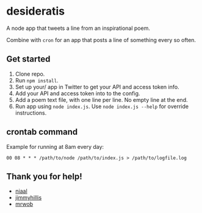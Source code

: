 desideratis
===========

A node app that tweets a line from an inspirational poem.

Combine with `cron` for an app that posts a line of something every so often.

## Get started

1. Clone repo.
2. Run `npm install`.
3. Set up your/ app in Twitter to get your API and access token info.
4. Add your API and access token into to the config.
5. Add a poem text file, with one line per line. No empty line at the end.
6. Run app using `node index.js`. Use `node index.js --help` for override instructions.

## crontab command

Example for running at 8am every day:

`00 08 * * * /path/to/node /path/to/index.js > /path/to/logfile.log`

## Thank you for help!

* [niaal](http://github.com/niaal)
* [jimmyhillis](http://github.com/jimmyhillis)
* [mrwob](http://github.com/mrwob)
